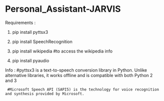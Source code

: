# Personal_Assistant-JARVIS

Requirements :

1. pip install pyttsx3 

2. pip install SpeechRecognition 

3. pip install wikipedia  #to access the wikipedia info

4. pip install pyaudio


Info : 
      #pyttsx3 is a text-to-speech conversion library in Python. Unlike alternative libraries, it works offline and is compatible with both       Python 2 and 3

     #Microsoft Speech API (SAPI5) is the technology for voice recognition and synthesis provided by Microsoft.
